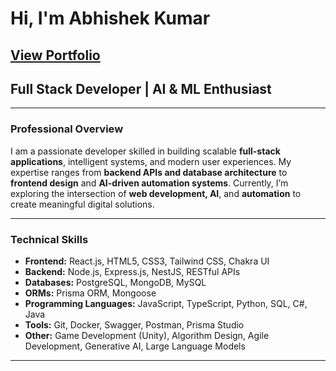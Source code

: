 # Hi, I'm Abhishek Kumar 
## [View Portfolio](https://abhi13.vercel.app/)

## Full Stack Developer | AI & ML Enthusiast 

---

###  Professional Overview

I am a passionate developer skilled in building scalable **full-stack applications**, intelligent systems, and modern user experiences. My expertise ranges from **backend APIs and database architecture** to **frontend design** and **AI-driven automation systems**. Currently, I’m exploring the intersection of **web development, AI**, and **automation** to create meaningful digital solutions.

---

###  Technical Skills

- **Frontend:** React.js, HTML5, CSS3, Tailwind CSS, Chakra UI  
- **Backend:** Node.js, Express.js, NestJS, RESTful APIs  
- **Databases:** PostgreSQL, MongoDB, MySQL  
- **ORMs:** Prisma ORM, Mongoose  
- **Programming Languages:** JavaScript, TypeScript, Python, SQL, C#, Java  
- **Tools:** Git, Docker, Swagger, Postman, Prisma Studio    
- **Other:** Game Development (Unity), Algorithm Design, Agile Development, Generative AI, Large Language Models  

---


